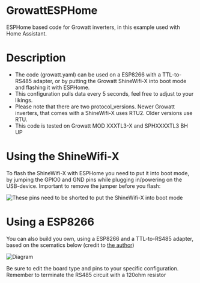 # GrowattESPHome
ESPHome based code for Growatt inverters, in this example used with Home Assistant.



# Description
- The code (growatt.yaml) can be used on a ESP8266 with a TTL-to-RS485 adapter, or by putting the Growatt ShineWifi-X into boot mode and flashing it with ESPHome.
- This configuration pulls data every 5 seconds, feel free to adjust to your likings.
- Please note that there are two protocol_versions. Newer Growatt inverters, that comes with a ShineWifi-X uses RTU2. Older versions use RTU.
- This code is tested on Growatt MOD XXXTL3-X and SPHXXXXTL3 BH UP

# Using the ShineWifi-X
To flash the ShineWifi-X with ESPHome you need to put it into boot mode, by jumping the GPIO0 and GND pins while plugging in/powering on the USB-device. Important to remove the jumper before you flash:

![These pins need to be shorted to put the ShineWifi-X into boot mode](https://i.imgur.com/IZa4ood.jpg)

# Using a ESP8266
You can also build you own, using a ESP8266 and a TTL-to-RS485 adapter, based on the scematics below (credit to [the author](https://www.youtube.com/watch?v=znwNZstQqYE))

![Diagram](https://i.imgur.com/jVm6FFr.png)

Be sure to edit the board type and pins to your specific configuration.
Remember to terminate the RS485 circuit with a 120ohm resistor

